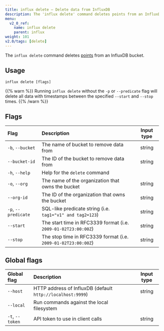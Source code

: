 ```yaml
---
title: influx delete – Delete data from InfluxDB
description: The 'influx delete' command deletes points from an InfluxDB bucket.
menu:
  v2_0_ref:
    name: influx delete
    parent: influx
weight: 101
v2.0/tags: [delete]
---
```


The `influx delete` command deletes [points](/v2.0/reference/glossary/#point)
from an InfluxDB bucket.

## Usage
```
influx delete [flags]
```

{{% warn %}}
Running `influx delete` without the `-p` or `--predicate` flag will delete all data
with timestamps between the specified `--start` and `--stop` times.
{{% /warn %}}

## Flags
| Flag                | Description                                                    | Input type |
|:----                |:-----------                                                    |:----------:|
| `-b`, `--bucket`    | The name of bucket to remove data from                         | string     |
| `--bucket-id`       | The ID of the bucket to remove data from                       | string     |
| `-h`, `--help`      | Help for the `delete` command                                  |            |
| `-o`, `--org`       | The name of the organization that owns the bucket              | string     |
| `--org-id`          | The ID of the organization that owns the bucket                | string     |
| `-p`, `--predicate` | SQL-like predicate string (i.e. `tag1="v1" and tag2=123`)      | string     |
| `--start`           | The start time in RFC3339 format (i.e. `2009-01-02T23:00:00Z`) | string     |
| `--stop`            | The stop time in RFC3339 format (i.e. `2009-01-02T23:00:00Z`)  | string     |

## Global flags
| Global flag     | Description                                                | Input type |
|:-----------     |:-----------                                                |:----------:|
| `--host`        | HTTP address of InfluxDB (default `http://localhost:9999`) | string     |
| `--local`       | Run commands against the local filesystem                  |            |
| `-t`, `--token` | API token to use in client calls                           | string     |
